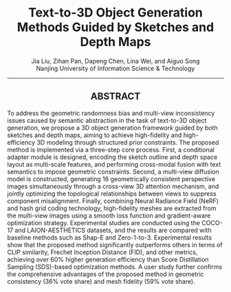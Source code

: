 <h1 align="center">Text-to-3D Object Generation Methods Guided by Sketches and Depth Maps</h1>

<p align="center">
Jia Liu, Zihan Pan, Dapeng Chen, Lina Wei, and Aiguo Song<br>
Nanjing University of Information Science & Technology
</p>

---
<h2 align="center">ABSTRACT</h2>
To address the geometric randomness bias and multi-view inconsistency issues caused by semantic abstraction in the task of text-to-3D object generation, we propose a 3D object generation framework guided by both sketches and depth maps, aiming to achieve high-fidelity and high-efficiency 3D modeling through structured prior constraints. The proposed method is implemented via a three-step core process. First, a conditional adapter module is designed, encoding the sketch outline and depth space layout as multi-scale features, and performing cross-modal fusion with text semantics to impose geometric constraints. Second, a multi-view diffusion model is constructed, generating 16 geometrically consistent perspective images simultaneously through a cross-view 3D attention mechanism, and jointly optimizing the topological relationships between views to suppress component misalignment. Finally, combining Neural Radiance Field (NeRF) and hash grid coding technology, high-fidelity meshes are extracted from the multi-view images using a smooth loss function and gradient-aware optimization strategy. Experimental studies are conducted using the COCO-17 and LAION-AESTHETICS datasets, and the results are compared with baseline methods such as Shap-E and Zero-1-to-3. Experimental results show that the proposed method significantly outperforms others in terms of CLIP similarity, Frechet Inception Distance (FID), and other metrics, achieving over 60% higher generation efficiency than Score Distillation Sampling (SDS)-based optimization methods. A user study further confirms the comprehensive advantages of the proposed method in geometric consistency (36% vote share) and mesh fidelity (59% vote share). 
